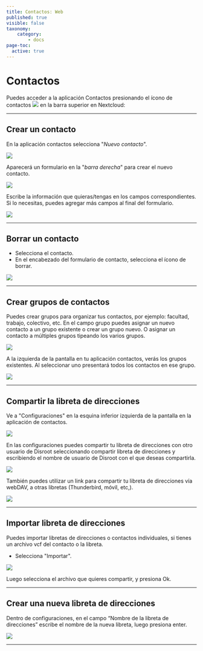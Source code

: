 ```yaml
---
title: Contactos: Web
published: true
visible: false
taxonomy:
    category:
        - docs
page-toc:
  active: true
---
```


# Contactos
Puedes acceder a la aplicación Contactos presionando el ícono de contactos ![](en/contacts_top_icon.png?resize=20,20) en la barra superior en Nextcloud:

----------------------
## Crear un contacto

En la aplicación contactos selecciona "*Nuevo contacto*".

![](en/contacts_add1.png)

Aparecerá un formulario en la "*barra derecha*" para crear el nuevo contacto.

![](en/contacts_add2.png)

Escribe la información que quieras/tengas en los campos correspondientes. Si lo necesitas, puedes agregar más campos al final del formulario.

![](en/contacts_add3.png)

-----------------------
## Borrar un contacto

* Selecciona el contacto.
* En el encabezado del formulario de contacto, selecciona el ícono de borrar.

![](en/contacts_delete.png)

-----------------------
## Crear grupos de contactos
Puedes crear grupos para organizar tus contactos, por ejemplo: facultad, trabajo, colectivo, etc.
En el campo grupo puedes asignar un nuevo contacto a un grupo existente o crear un grupo nuevo. O asignar un contacto a múltiples grupos tipeando los varios grupos.

![](en/contacts_groups1.png)

A la izquierda de la pantalla en tu aplicación contactos, verás los grupos existentes. Al seleccionar uno presentará todos los contactos en ese grupo.

![](en/contacts_groups2.png)

------------------------
## Compartir la libreta de direcciones

Ve a "Configuraciones" en la esquina inferior izquierda de la pantalla en la aplicación de contactos.

![](en/contacts_share1.png)

En las configuraciones puedes compartir tu libreta de direcciones con otro usuario de Disroot seleccionando compartir libreta de direcciones y escribiendo el nombre de usuario de Disroot con el que deseas compartirla.

![](en/contacts_share2.png)

También puedes utilizar un link para compartir tu libreta de direcciones vía webDAV, a otras libretas (Thunderbird, móvil, etc,).

![](en/contacts_share3.png)

-------------------------
## Importar libreta de direcciones

Puedes importar libretas de direcciones o contactos individuales, si tienes un archivo vcf del contacto o la libreta.

* Selecciona "Importar".

![](en/contacts_import1.png)

Luego selecciona el archivo que quieres compartir, y presiona Ok.

-----------------------------
## Crear una nueva libreta de direcciones

Dentro de configuraciones, en el campo “Nombre de la libreta de direcciones” escribe el nombre de la nueva libreta, luego presiona enter.

![](en/contacts_create1.png)

-----------------------------
